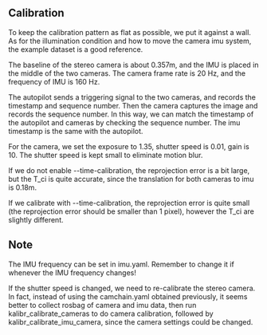 ## Calibration

To keep the calibration pattern as flat as possible, we put it against a wall. As for the illumination condition and how to move the camera imu system, the example dataset is a good reference. 

The baseline of the stereo camera is about 0.357m, and the IMU is placed in the middle of the two cameras. The camera frame rate is 20 Hz, and the frequency of IMU is 160 Hz. 

The autopilot sends a triggering signal to the two cameras, and records the timestamp and sequence number. Then the camera captures the image and records the sequence number.
In this way, we can match the timestamp of the autopilot and cameras by checking the sequence number. The imu timestamp is the same with the autopilot. 

For the camera, we set the exposure to 1.35, shutter speed is 0.01, gain is 10. The shutter speed is kept small to eliminate motion blur. 

If we do not enable --time-calibration, the reprojection error is a bit large, but the T_ci is quite accurate, since the translation for both cameras to imu is 0.18m. 

If we calibrate with --time-calibration, the  reprojection error is quite small (the reprojection error should be smaller than 1 pixel), however the T_ci are slightly different. 

## Note

The IMU frequency can be set in imu.yaml. Remember to change it if whenever the IMU frequency changes! 

If the shutter speed is changed, we need to re-calibrate the stereo camera. In fact, instead of using the camchain.yaml obtained previously, it seems better to collect rosbag of camera and imu data, then run kalibr_calibrate_cameras
to do camera calibration, followed by kalibr_calibrate_imu_camera, since the camera settings could be changed.  



